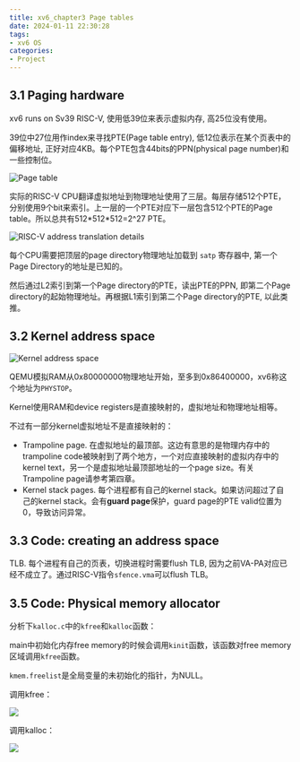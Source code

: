 ```yaml
---
title: xv6_chapter3 Page tables
date: 2024-01-11 22:30:28
tags:
- xv6 OS
categories:
- Project
---
```


## 3.1 Paging hardware

xv6 runs on Sv39 RISC-V, 使用低39位来表示虚拟内存, 高25位没有使用。

39位中27位用作index来寻找PTE(Page table entry), 低12位表示在某个页表中的偏移地址, 正好对应4KB。每个PTE包含44bits的PPN(physical page number)和一些控制位。

![Page table](https://xyc-1316422823.cos.ap-shanghai.myqcloud.com/20240118220902.png)

实际的RISC-V CPU翻译虚拟地址到物理地址使用了三层。每层存储512个PTE，分别使用9个bit来索引。上一层的一个PTE对应下一层包含512个PTE的Page table。所以总共有512\*512\*512=2^27 PTE。

![ RISC-V address translation details](https://xyc-1316422823.cos.ap-shanghai.myqcloud.com/20240118221141.png)

每个CPU需要把顶层的page directory物理地址加载到 `satp` 寄存器中, 第一个Page Directory的地址是已知的。

然后通过L2索引到第一个Page directory的PTE，读出PTE的PPN, 即第二个Page directory的起始物理地址。再根据L1索引到第二个Page directory的PTE, 以此类推。

## 3.2 Kernel address space

![Kernel address space](https://xyc-1316422823.cos.ap-shanghai.myqcloud.com/20240118224444.png)

QEMU模拟RAM从0x80000000物理地址开始，至多到0x86400000，xv6称这个地址为`PHYSTOP`。

Kernel使用RAM和device registers是直接映射的，虚拟地址和物理地址相等。

不过有一部分kernel虚拟地址不是直接映射的：

- Trampoline page. 在虚拟地址的最顶部。这边有意思的是物理内存中的trampoline code被映射到了两个地方，一个对应直接映射的虚拟内存中的kernel text，另一个是虚拟地址最顶部地址的一个page size。有关Trampoline page请参考第四章。
- Kernel stack pages. 每个进程都有自己的kernel stack。如果访问超过了自己的kernel stack。会有**guard page**保护，guard page的PTE valid位置为0，导致访问异常。

## 3.3 Code: creating an address space

TLB. 每个进程有自己的页表，切换进程时需要flush TLB, 因为之前VA-PA对应已经不成立了。通过RISC-V指令`sfence.vma`可以flush TLB。

## 3.5 Code: Physical memory allocator

分析下`kalloc.c`中的`kfree`和`kalloc`函数：

main中初始化内存free memory的时候会调用`kinit`函数，该函数对free memory区域调用`kfree`函数。

`kmem.freelist`是全局变量的未初始化的指针，为NULL。

调用kfree：

![](https://xyc-1316422823.cos.ap-shanghai.myqcloud.com/20240125144343.png)

调用kalloc：

![](https://xyc-1316422823.cos.ap-shanghai.myqcloud.com/20240125144830.png)
